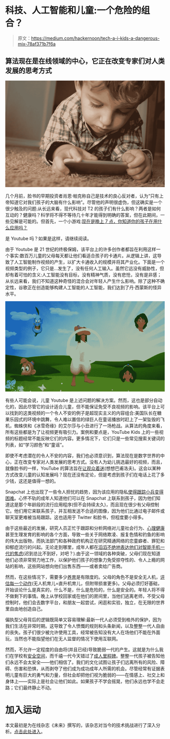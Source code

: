 # 科技、人工智能和儿童:一个危险的组合？

> 原文：<https://medium.com/hackernoon/tech-a-i-kids-a-dangerous-mix-78af371b7f6a>

## 算法现在是在线领域的中心，它正在改变专家们对人类发展的思考方式

![](img/aec325e0830d1147893018feb23ce995.png)

几个月前，脸书的早期投资者肖恩·帕克称自己是技术的良心反对者，认为“只有上帝知道它对我们孩子的大脑有什么影响”。尽管他的声明很虚伪，但这确实是一个很少触及的问题:从长远来看，现代科技对 T2 的孩子们有什么影响？两者是如何互动的？健康吗？科学将不得不等待几十年才能得到明确的答案，但在此期间，一些见解是可能的。但首先，一个小游戏:[现在是晚上 7 点，你知道你的孩子在用什么应用吗？](https://www.nytimes.com/2017/09/06/style/teen-apps-bullying.html?mtrref=www.google.co.uk&login=facebook&mtrref=myaccount.nytimes.com&gwh=ED14E9E26310DDE1732C93BA84DB4702&gwt=pay)

是 Youtube 吗？如果是这样，请继续阅读。

由于 Youtube 是 21 世纪的终极保姆，该平台上的许多创作者都旨在利用这样一个事实:数百万儿童的父母每天都让他们看适合孩子的卡通片。从逻辑上讲，这导致了人工智能制作视频的产生，以扩大卡通收入的规模并将其产业化。下面是一个视频类型的例子，它只是…发生了，没有任何人工输入。虽然它远没有威胁性，但却有着可怕的含义:人工智能没有目标，没有精神气质，没有悲怆，没有是非感；从长远来看，我们不知道这种奇怪的混合会对年轻人产生什么影响。除了这种不确定性，谷歌正在创造能够构建人工智能的人工智能，我们达到了丹·西蒙斯的怪异水平。

![](img/c50fb8c5b5166c17a27ca28c8fff791e.png)

有些人可能会说，儿童 Youtube 是上述问题的解决方案。然而，这也是部分自动化的，因此尽管它的设计适合儿童，但不能保证免受不良视频的影响。该平台上可以找到的这类视频的一个令人不安的例子是超现实主义的内容组合:美国队长在糖果乐园式的环境中跳舞，令人难以置信的绿巨人在童谣播放时赶上了一架坠毁的飞机，蜘蛛侠和《冰雪奇缘》的艾尔莎与小丑进行了一场枪战。从算法的角度来看，所有这些都是为了让视频更有吸引力。案例和要点是，YouTube Kids 上的一些视频的标题经常不能反映它们的内容。更多情况下，它们只是一些常见搜索关键词的列表，如“学习颜色”和“童谣”。

即使不考虑潜在的令人不安的内容，我们也必须意识到，算法现在是数字世界的中心，正在改变专家对人类发展的思考方式。没有人为幼儿挑选最好的视频，而且，就像脸书的一样，YouTube 的算法旨在[让观众着迷](https://www.theatlantic.com/technology/archive/2017/07/what-youtube-reveals-about-the-toddler-mind/534765/?single_page=true&utm_source=CB+Insights+Newsletter&utm_campaign=850a1bae4e-ThursNL_8_03_2017&utm_medium=email&utm_term=0_9dc0513989-850a1bae4e-89201785)(想想巴甫洛夫)。这会以某种方式改变儿童的认知发展吗？现在还没有定论，但是考虑到孩子们在电话上花了多少钱，这还是值得一想的。

Snapchat 上也出现了一些令人担忧的趋势，因为该应用的隐私[使得跟踪小兵变得困难](https://www.bloomberg.com/news/articles/2017-11-08/snapchat-has-a-child-porn-problem?utm_source=Sailthru&utm_medium=email&utm_campaign=Issue:%202017-11-09%20Marketing%20Dive%20Newsletter%20%5Bissue:12802%5D&utm_term=Marketing%20Dive)。心怀不轨的成年人知道他们可以在 Snapchat 上联系到孩子，因为他们知道这是那个年龄段的流行应用程序(但不会持续太久)，而且现在很少有父母控制它。他们用它来联系孩子，并互相发送不合适的图像，因为他们比通过电子邮件或聊天室更难被当局跟踪。这也适用于 Twitter 和脸书，但程度要小得多。

由于这些最近的发展，研究人员正忙于跟踪和分析网络对儿童社会行为、[心理健康](https://www.psychologytoday.com/blog/smart-parenting-smarter-kids/201709/its-complicated-teens-social-media-and-mental-health)甚至生理发育的影响的各个方面，导致一些关于网络欺凌、报复色情和钓鱼的影响的伟大出版物，而执法部门和各种政府机构正在研究精通网络的恋童癖者、罪犯和抑郁症流行的兴起。无论走到哪里，成年人都在[滔滔不绝地表达他们对智能手机一代的焦虑](https://www.cnbc.com/2017/10/07/the-secret-lives-of-children-and-their-phones.html)(迟到总比不到好，对吧？).由于这一领域的各种突破，父母们现在知道他们必须非常努力地工作，以保护他们孩子的想象力免受掠夺性的、令人上瘾的网站的影响，这些网站想向他们出售东西——或者卖给广告商。

然而，在这些情况下，需要多少[养育](https://hackernoon.com/tagged/parenting)是有限度的。父母的角色不是安全无人机，[评估每一个动作](http://uk.businessinsider.com/screen-time-limits-bill-gates-steve-jobs-red-flag-2017-10?utm_source=feedly&utm_medium=webfeeds&r=US&IR=T)(无人机育儿=直升机育儿，但附带损害更多)。父母必须打好基础，开始谈论什么是真实的，什么不是，什么是危险的，什么是安全的。年轻人将不得不做剩下的事情。晚上从学校回家或在他们的房间里，当他们逃离老师，不受父母控制时，他们会去数字平台，和朋友一起尝试，闲逛和实验，独立，在无限的世界里自由地创造自己。

偏执型父母背后的逻辑既简单又容易理解:最新一代人必须受到格外的保护，因为我们生活在非常时期。这导致了令人愤慨的规则和头条新闻，以及整整一代人自由的丧失。孩子们很少被允许使用工具，经常被告知没有大人在场他们不能在外面玩，当然也不能指望他们在无人监督的情况下使用互联网。

然而，不允许一定程度的自由将(并且已经)导致脆弱一代的产生。这就是为什么我们在学校有[安全空间](http://www.safespaces.co.uk/safespace-in-schools/)，而千禧一代今天错过了[成人里程碑](https://www.marketwatch.com/story/4-charts-that-prove-that-todays-30-year-olds-are-not-adults-2016-06-30)。整整一代孩子被告知他们永远不会太安全——他们相信了。我们的文化试图让孩子们远离所有的风险、障碍、伤害和恐惧，从而剥夺了他们成为成功成年人所需的机会。尽管经常有证据表明儿童有巨大的勇气和力量，但社会却把他们视为脆弱的——在情感上、社交上和身体上——实际上是社会让他们如此。如果孩子不学会摇晃，他们永远也学不会走路；它们最终静止不动。

# **加入运动**

本文最初是为在线杂志《未来》撰写的，该杂志对当今的技术挑战进行了深入分析。[点击此处进入](https://www.thepourquoipas.com/post/tech-a-i-kids-a-dangerous-mix)。